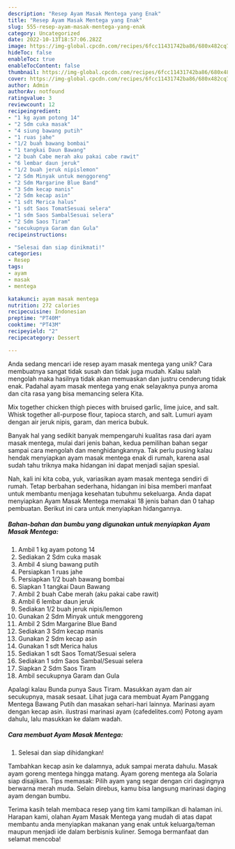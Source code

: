 ```yaml
---
description: "Resep Ayam Masak Mentega yang Enak"
title: "Resep Ayam Masak Mentega yang Enak"
slug: 555-resep-ayam-masak-mentega-yang-enak
category: Uncategorized
date: 2022-10-13T18:57:06.282Z
image: https://img-global.cpcdn.com/recipes/6fcc11431742ba86/680x482cq70/ayam-masak-mentega-foto-resep-utama.jpg
hideToc: false
enableToc: true
enableTocContent: false
thumbnail: https://img-global.cpcdn.com/recipes/6fcc11431742ba86/680x482cq70/ayam-masak-mentega-foto-resep-utama.jpg
cover: https://img-global.cpcdn.com/recipes/6fcc11431742ba86/680x482cq70/ayam-masak-mentega-foto-resep-utama.jpg
author: Admin
authorAv: notfound
ratingvalue: 3
reviewcount: 12
recipeingredient:
- "1 kg ayam potong 14"
- "2 Sdm cuka masak"
- "4 siung bawang putih"
- "1 ruas jahe"
- "1/2 buah bawang bombai"
- "1 tangkai Daun Bawang"
- "2 buah Cabe merah aku pakai cabe rawit"
- "6 lembar daun jeruk"
- "1/2 buah jeruk nipislemon"
- "2 Sdm Minyak untuk menggoreng"
- "2 Sdm Margarine Blue Band"
- "3 Sdm kecap manis"
- "2 Sdm kecap asin"
- "1 sdt Merica halus"
- "1 sdt Saos TomatSesuai selera"
- "1 sdm Saos SambalSesuai selera"
- "2 Sdm Saos Tiram"
- "secukupnya Garam dan Gula"
recipeinstructions:

- "Selesai dan siap dinikmati!"
categories:
- Resep
tags:
- ayam
- masak
- mentega

katakunci: ayam masak mentega 
nutrition: 272 calories
recipecuisine: Indonesian
preptime: "PT40M"
cooktime: "PT43M"
recipeyield: "2"
recipecategory: Dessert

---
```





Anda sedang mencari ide resep ayam masak mentega yang unik? Cara membuatnya sangat tidak susah dan tidak juga mudah. Kalau salah mengolah maka hasilnya tidak akan memuaskan dan justru cenderung tidak enak. Padahal ayam masak mentega yang enak selayaknya punya aroma dan cita rasa yang bisa memancing selera Kita.





Mix together chicken thigh pieces with bruised garlic, lime juice, and salt. Whisk together all-purpose flour, tapioca starch, and salt. Lumuri ayam dengan air jeruk nipis, garam, dan merica bubuk.

Banyak hal yang sedikit banyak mempengaruhi kualitas rasa dari ayam masak mentega, mulai dari jenis bahan, kedua pemilihan bahan segar sampai cara mengolah dan menghidangkannya. Tak perlu pusing kalau hendak menyiapkan ayam masak mentega enak di rumah, karena asal sudah tahu triknya maka hidangan ini dapat menjadi sajian spesial.






Nah, kali ini kita coba, yuk, variasikan ayam masak mentega sendiri di rumah. Tetap berbahan sederhana, hidangan ini bisa memberi manfaat untuk membantu menjaga kesehatan tubuhmu sekeluarga. Anda dapat menyiapkan Ayam Masak Mentega memakai 18 jenis bahan dan 0 tahap pembuatan. Berikut ini cara untuk menyiapkan hidangannya.

<!--inarticleads1-->

##### Bahan-bahan dan bumbu yang digunakan untuk menyiapkan Ayam Masak Mentega:

1. Ambil 1 kg ayam potong 14
1. Sediakan 2 Sdm cuka masak
1. Ambil 4 siung bawang putih
1. Persiapkan 1 ruas jahe
1. Persiapkan 1/2 buah bawang bombai
1. Siapkan 1 tangkai Daun Bawang
1. Ambil 2 buah Cabe merah (aku pakai cabe rawit)
1. Ambil 6 lembar daun jeruk
1. Sediakan 1/2 buah jeruk nipis/lemon
1. Gunakan 2 Sdm Minyak untuk menggoreng
1. Ambil 2 Sdm Margarine Blue Band
1. Sediakan 3 Sdm kecap manis
1. Gunakan 2 Sdm kecap asin
1. Gunakan 1 sdt Merica halus
1. Sediakan 1 sdt Saos Tomat/Sesuai selera
1. Sediakan 1 sdm Saos Sambal/Sesuai selera
1. Siapkan 2 Sdm Saos Tiram
1. Ambil secukupnya Garam dan Gula


Apalagi kalau Bunda punya Saus Tiram. Masukkan ayam dan air secukupnya, masak sesaat. Lihat juga cara membuat Ayam Panggang Mentega Bawang Putih dan masakan sehari-hari lainnya. Marinasi ayam dengan kecap asin. ilustrasi marinasi ayam (cafedelites.com) Potong ayam dahulu, lalu masukkan ke dalam wadah. 

<!--inarticleads2-->

##### Cara membuat Ayam Masak Mentega:


1. Selesai dan siap dihidangkan!

Tambahkan kecap asin ke dalamnya, aduk sampai merata dahulu. Masak ayam goreng mentega hingga matang. Ayam goreng mentega ala Solaria siap disajikan. Tips memasak: Pilih ayam yang segar dengan ciri dagingnya berwarna merah muda. Selain direbus, kamu bisa langsung marinasi daging ayam dengan bumbu. 

Terima kasih telah membaca resep yang tim kami tampilkan di halaman ini. Harapan kami, olahan Ayam Masak Mentega yang mudah di atas dapat membantu anda menyiapkan makanan yang enak untuk keluarga/teman maupun menjadi ide dalam berbisnis kuliner. Semoga bermanfaat dan selamat mencoba!
